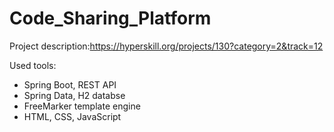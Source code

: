 # Code_Sharing_Platform
Project description:https://hyperskill.org/projects/130?category=2&track=12

Used tools:
- Spring Boot, REST API
- Spring Data, H2 databse
- FreeMarker template engine
- HTML, CSS, JavaScript
